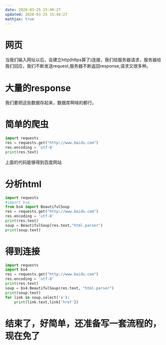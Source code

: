 ```yaml
---
date: 2020-03-25 15:49:27
updated: 2020-03-25 15:49:27
mathjax: true
---
```


# 网页
 当我们输入网址以后，会建立http(https算了)连接，我们给服务器请求，服务器给我们回应，我们不断发送request,服务器不断返回response,请求又很多种。

# 大量的response
 我们要把这些数据存起来，数据库啊啥的都行。

# 简单的爬虫
```py
import requests
res = requests.get("http://www.baidu.com")
res.encoding = 'utf-8'
print(res.text)
```
 上面的代码能够得到百度网站

# 分析html
```py
import requests
#import bs4
from bs4 import BeautifulSoup
res = requests.get("http://www.baidu.com")
res.encoding = 'utf-8'
print(res.text)
soup = BeautifulSoup(res.text,"html.parser")
print(soup.text)
```

# 得到连接
```py
import requests
import bs4
res = requests.get("http://www.baidu.com")
res.encoding = 'utf-8'
print(res.text)
soup = bs4.BeautifulSoup(res.text, "html.parser")
print(soup.text)
for link in soup.select('a'):
    print(link.text,link['href'])
```

# 结束了，好简单，还准备写一套流程的，现在免了